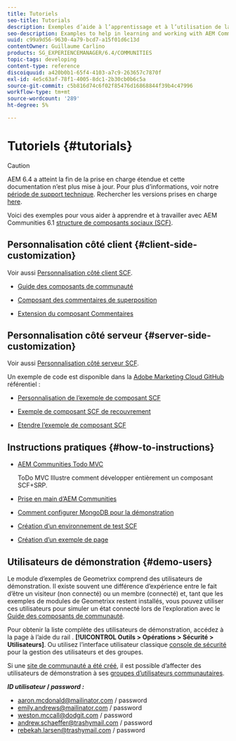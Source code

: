```yaml
---
title: Tutoriels
seo-title: Tutorials
description: Exemples d’aide à l’apprentissage et à l’utilisation de la structure de composants sociaux AEM Communities (SCF)
seo-description: Examples to help in learning and working with AEM Communities social component framework (SCF)
uuid: c99a9d56-9630-4a79-bcd7-a15f01d6c13d
contentOwner: Guillaume Carlino
products: SG_EXPERIENCEMANAGER/6.4/COMMUNITIES
topic-tags: developing
content-type: reference
discoiquuid: a420b0b1-65f4-4103-a7c9-263657c7870f
exl-id: 4e5c63af-78f1-4005-8dc1-2b30cb0b6c5a
source-git-commit: c5b816d74c6f02f85476d16868844f39b4c47996
workflow-type: tm+mt
source-wordcount: '289'
ht-degree: 5%

---
```


# Tutoriels {#tutorials}

>[!CAUTION]
>
>AEM 6.4 a atteint la fin de la prise en charge étendue et cette documentation n’est plus mise à jour. Pour plus d’informations, voir notre [période de support technique](https://helpx.adobe.com/fr/support/programs/eol-matrix.html). Rechercher les versions prises en charge [here](https://experienceleague.adobe.com/docs/?lang=fr).

Voici des exemples pour vous aider à apprendre et à travailler avec AEM Communities 6.1 [structure de composants sociaux (SCF)](scf.md).

## Personnalisation côté client {#client-side-customization}

Voir aussi [Personnalisation côté client SCF](client-customize.md).

* [Guide des composants de communauté](components-guide.md)

* [Composant des commentaires de superposition](overlay-comments.md)

* [Extension du composant Commentaires](extend-comments.md)

## Personnalisation côté serveur {#server-side-customization}

Voir aussi [Personnalisation côté serveur SCF](server-customize.md).

Un exemple de code est disponible dans la [Adobe Marketing Cloud GitHub](https://github.com/Adobe-Marketing-Cloud) référentiel :

* [Personnalisation de l’exemple de composant SCF](https://github.com/Adobe-Marketing-Cloud/aem-scf-sample-components-customize)

* [Exemple de composant SCF de recouvrement](https://github.com/Adobe-Marketing-Cloud/aem-scf-sample-components-overlay)

* [Etendre l’exemple de composant SCF](https://github.com/Adobe-Marketing-Cloud/aem-scf-sample-components-extension)

## Instructions pratiques {#how-to-instructions}

* [AEM Communities Todo MVC](https://github.com/Adobe-Marketing-Cloud/aem-communities-todomvc-sample)

   ToDo MVC Illustre comment développer entièrement un composant SCF+SRP.

* [Prise en main d’AEM Communities](getting-started.md)

* [Comment configurer MongoDB pour la démonstration](demo-mongo.md)

* [Création d’un environnement de test SCF](an-scf-sandbox.md)

* [Création d’un exemple de page](create-sample-page.md)

## Utilisateurs de démonstration {#demo-users}

Le module d’exemples de Geometrixx comprend des utilisateurs de démonstration. Il existe souvent une différence d’expérience entre le fait d’être un visiteur (non connecté) ou un membre (connecté) et, tant que les exemples de modules de Geometrixx restent installés, vous pouvez utiliser ces utilisateurs pour simuler un état connecté lors de l’exploration avec le [Guide des composants de communauté](components-guide.md).

Pour obtenir la liste complète des utilisateurs de démonstration, accédez à la page à l’aide du rail . **[!UICONTROL Outils > Opérations > Sécurité > Utilisateurs]**. Ou utilisez l’interface utilisateur classique [console de sécurité](http://localhost:4502/useradmin) pour la gestion des utilisateurs et des groupes.

Si une [site de communauté a été créé](getting-started.md), il est possible d’affecter des utilisateurs de démonstration à ses [groupes d’utilisateurs communautaires](users.md).

***ID utilisateur* / *password :***

* aaron.mcdonald@mailinator.com / password
* emily.andrews@mailinator.com / password
* weston.mccall@dodgit.com / password
* andrew.schaeffer@trashymail.com / password
* rebekah.larsen@trashymail.com / password
